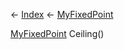 ← [Index](Api-Index) ← [MyFixedPoint](VRage.MyFixedPoint)

[MyFixedPoint](VRage.MyFixedPoint) Ceiling()